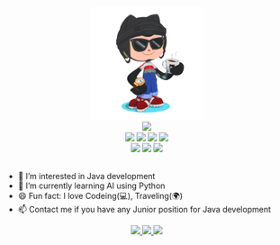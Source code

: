 <div>
  <div align=center>
      <img src="https://raw.githubusercontent.com/AhmedFathyDev/AhmedFathyDev/main/GitHub.png" alt="GitHub Octocat Drinking a Cup of Coffee" height="200">
  </div>
  <div align=center>
      <img src="https://readme-typing-svg.herokuapp.com?color=%236FDA44&size=32&center=true&vCenter=true&width=600&height=50&lines=Hi+there,+I'm+Khuong+Duy;Software+Engineer+Student"/>
  </div>

  <div align="center">
    <div>
      <img src="https://img.shields.io/badge/react-%2320232a.svg?style=for-the-badge&logo=react&logoColor=%2361DAFB" >
      <img src="https://img.shields.io/badge/spring-%236DB33F.svg?style=for-the-badge&logo=spring&logoColor=white" >
      <img src="https://img.shields.io/badge/postgres-%23316192.svg?style=for-the-badge&logo=postgresql&logoColor=white" >
      <img src="https://img.shields.io/badge/azure-%230072C6.svg?style=for-the-badge&logo=microsoftazure&logoColor=white" >
    </div>
    <div>
      <img src="https://img.shields.io/badge/-AntDesign-%230170FE?style=for-the-badge&logo=ant-design&logoColor=white" >
      <img src="https://img.shields.io/badge/MUI-%230081CB.svg?style=for-the-badge&logo=mui&logoColor=white">
      <img src="https://img.shields.io/badge/bootstrap-%23563D7C.svg?style=for-the-badge&logo=bootstrap&logoColor=white">
    </div>
  </div>

<br>



- 👀 I’m interested in Java development
- 🌱 I’m currently learning AI using Python
- 😄 Fun fact: I love Codeing(💻), Traveling(🌍)
- 📫 Contact me if you have any Junior position for Java development 
  <br>
<div align="center">
  <a href="https://www.linkedin.com/in/nguyen-truong-khuong-duy-8bb48018a/" target="_blank"><img src="https://img.shields.io/badge/linkedin-%230077B5.svg?style=for-the-badge&logo=linkedin&logoColor=white"/>
  <a href="https://www.facebook.com/Natsui06/" target="_blank"><img src="https://img.shields.io/badge/Facebook-%231877F2.svg?style=for-the-badge&logo=Facebook&logoColor=white" />
  <a href="mailto:duyntkh@gmail.com" target="_blank"><img src="https://img.shields.io/badge/Gmail-D14836?style=for-the-badge&logo=gmail&logoColor=white"/>
 </div>
</div>
